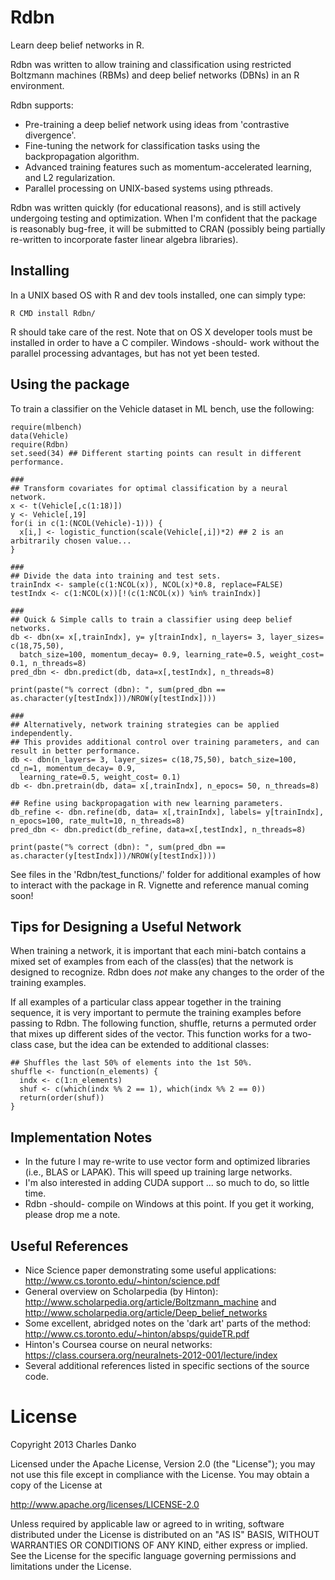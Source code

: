 Rdbn
====
Learn deep belief networks in R.

Rdbn was written to allow training and classification using restricted Boltzmann machines (RBMs) and deep belief networks (DBNs) in an R environment.  

Rdbn supports:
* Pre-training a deep belief network using ideas from 'contrastive divergence'.
* Fine-tuning the network for classification tasks using the backpropagation algorithm.
* Advanced training features such as momentum-accelerated learning, and L2 regularization.
* Parallel processing on UNIX-based systems using pthreads.

Rdbn was written quickly (for educational reasons), and is still actively undergoing testing and optimization.  When I'm confident that the package is reasonably bug-free, it will be submitted to CRAN (possibly being partially re-written to incorporate faster linear algebra libraries).

Installing
----------
In a UNIX based OS with R and dev tools installed, one can simply type: 

    R CMD install Rdbn/

R should take care of the rest.  Note that on OS X developer tools must be installed in order to have a C compiler.  Windows -should- work without the parallel processing advantages, but has not yet been tested.


Using the package
-----------------
To train a classifier on the Vehicle dataset in ML bench, use the following:

    require(mlbench)
    data(Vehicle)
    require(Rdbn)
    set.seed(34) ## Different starting points can result in different performance.

    ###
    ## Transform covariates for optimal classification by a neural network.
    x <- t(Vehicle[,c(1:18)])
    y <- Vehicle[,19]
    for(i in c(1:(NCOL(Vehicle)-1))) {
      x[i,] <- logistic_function(scale(Vehicle[,i])*2) ## 2 is an arbitrarily chosen value... 
    }

    ###
    ## Divide the data into training and test sets.
    trainIndx <- sample(c(1:NCOL(x)), NCOL(x)*0.8, replace=FALSE)
    testIndx <- c(1:NCOL(x))[!(c(1:NCOL(x)) %in% trainIndx)]

    ###
    ## Quick & Simple calls to train a classifier using deep belief networks.
    db <- dbn(x= x[,trainIndx], y= y[trainIndx], n_layers= 3, layer_sizes= c(18,75,50), 
      batch_size=100, momentum_decay= 0.9, learning_rate=0.5, weight_cost= 0.1, n_threads=8)
    pred_dbn <- dbn.predict(db, data=x[,testIndx], n_threads=8)

    print(paste("% correct (dbn): ", sum(pred_dbn == as.character(y[testIndx]))/NROW(y[testIndx])))

    ###
    ## Alternatively, network training strategies can be applied independently.  
    ## This provides additional control over training parameters, and can result in better performance.
    db <- dbn(n_layers= 3, layer_sizes= c(18,75,50), batch_size=100, cd_n=1, momentum_decay= 0.9, 
      learning_rate=0.5, weight_cost= 0.1)
    db <- dbn.pretrain(db, data= x[,trainIndx], n_epocs= 50, n_threads=8)

    ## Refine using backpropagation with new learning parameters.
    db_refine <- dbn.refine(db, data= x[,trainIndx], labels= y[trainIndx], n_epocs=100, rate_mult=10, n_threads=8)
    pred_dbn <- dbn.predict(db_refine, data=x[,testIndx], n_threads=8)

    print(paste("% correct (dbn): ", sum(pred_dbn == as.character(y[testIndx]))/NROW(y[testIndx])))

See files in the 'Rdbn/test_functions/' folder for additional examples of how to interact with the package in R.  Vignette and reference manual coming soon!

Tips for Designing a Useful Network
-----------------------------------
When training a network, it is important that each mini-batch contains a mixed set of examples from each of the class(es) that the network is designed to recognize.  Rdbn does *not* make any changes to the order of the training examples.  

If all examples of a particular class appear together in the training sequence, it is very important to permute the training examples before passing to Rdbn.  The following function, shuffle, returns a permuted order that mixes up different sides of the vector.  This function works for a two-class case, but the idea can be extended to additional classes: 

    ## Shuffles the last 50% of elements into the 1st 50%.
    shuffle <- function(n_elements) {
      indx <- c(1:n_elements)
      shuf <- c(which(indx %% 2 == 1), which(indx %% 2 == 0))
      return(order(shuf))
    }

Implementation Notes
--------------------
* In the future I may re-write to use vector form and optimized libraries (i.e., BLAS or LAPAK).  This will speed up training large networks.
* I'm also interested in adding CUDA support ... so much to do, so little time.
* Rdbn -should- compile on Windows at this point.  If you get it working, please drop me a note.

Useful References
-----------------
* Nice Science paper demonstrating some useful applications: http://www.cs.toronto.edu/~hinton/science.pdf
* General overview on Scholarpedia (by Hinton): http://www.scholarpedia.org/article/Boltzmann_machine and http://www.scholarpedia.org/article/Deep_belief_networks
* Some excellent, abridged notes on the 'dark art' parts of the method: http://www.cs.toronto.edu/~hinton/absps/guideTR.pdf
* Hinton's Coursea course on neural networks: https://class.coursera.org/neuralnets-2012-001/lecture/index
* Several additional references listed in specific sections of the source code.

License
=======

Copyright 2013 Charles Danko

Licensed under the Apache License, Version 2.0 (the "License");
you may not use this file except in compliance with the License.
You may obtain a copy of the License at
 
   http://www.apache.org/licenses/LICENSE-2.0

Unless required by applicable law or agreed to in writing, software
distributed under the License is distributed on an "AS IS" BASIS,
WITHOUT WARRANTIES OR CONDITIONS OF ANY KIND, either express or implied.
See the License for the specific language governing permissions and
limitations under the License.
